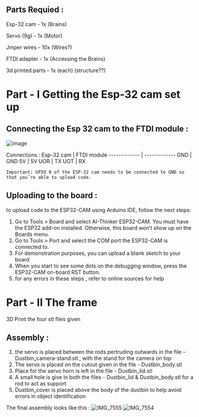 ## Parts Requied : 

Esp-32 cam    - 1x (Brains) 

Servo (9g)    - 1x (Motor)

Jmper wires   - 10x (Wires?)

FTDI adapter  - 1x (Accessing the Brains)

3d printed parts - 1x (each) (structure??)



# Part - I Getting the Esp-32 cam set up
## Connecting the Esp 32 cam to the FTDI module :
![image](https://github.com/amrith-balaji/Esp-32-cam-smart-dustbin/assets/124582454/3a00c1c8-cc09-4c16-a06a-16e12c017145)

Connections :
Esp-32 cam  | FTDI module 
------------- | -------------
GND | GND
5V  | 5V
UOR | TX
UOT | RX

``` Important: GPIO 0 of the ESP-32 cam needs to be connected to GND so that you’re able to upload code. ```

## Uploading to the board :
to upload code to the ESP32-CAM using Arduino IDE, follow the next steps:

1) Go to Tools > Board and select AI-Thinker ESP32-CAM. You must have the ESP32 add-on installed. Otherwise, this board won’t show up on the Boards menu.
2) Go to Tools > Port and select the COM port the ESP32-CAM is connected to.
3) For demonstration purposes, you can upload a blank sketch to your board
4) When you start to see some dots on the debugging window, press the ESP32-CAM on-board RST button.
5) for any errors in these steps , refer to online sources for help
   
# Part - II The frame
3D Print the four stl files given 
## Assembly :
1) the servo is placed between the rods pertruding outwards in the file - Dustbin_camera-stand.stl , with the stand for the camera on top
2) The servo is placed on the cutout given in the file - Dustbin_body.stl
3) Place for the servo horn is left in the file - Dustbin_lid.stl
4) A small hole is give in both the files - Dustbin_lid & Dustbin_body.stl for a rod to act as support
5) Dustbin_cover is placed above the body of the dustbin to help avoid errors in object identification

The final assembly looks like this :
![IMG_7555](https://github.com/amrith-balaji/Esp-32-cam-smart-dustbin/assets/124582454/16c6623b-a3a0-45db-abc2-5c89150ef906)
![IMG_7554](https://github.com/amrith-balaji/Esp-32-cam-smart-dustbin/assets/124582454/0645c677-f799-4998-b3d8-8f8a20f3097f)

